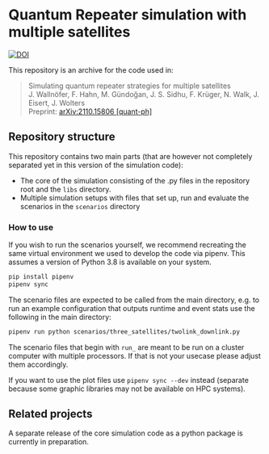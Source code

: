 # Quantum Repeater simulation with multiple satellites

[![DOI](https://zenodo.org/badge/421734256.svg)](https://zenodo.org/badge/latestdoi/421734256)

This repository is an archive for the code used in:

> Simulating quantum repeater strategies for multiple satellites <br>
> J. Wallnöfer, F. Hahn, M. Gündoğan, J. S. Sidhu, F. Krüger, N. Walk, J. Eisert, J. Wolters <br>
> Preprint: [arXiv:2110.15806 [quant-ph]](https://arxiv.org/abs/2110.15806)

## Repository structure

This repository contains two main parts (that are however not completely separated yet in this version of the simulation code):

* The core of the simulation consisting of the .py files in the repository root and the `libs` directory.
* Multiple simulation setups with files that set up, run and evaluate the scenarios in the `scenarios` directory

### How to use

If you wish to run the scenarios yourself, we recommend recreating the same virtual environment we used to develop the code via pipenv. 
This assumes a version of Python 3.8 is available on your system. 

```bash
pip install pipenv
pipenv sync
```

The scenario files are expected to be called from the main directory, e.g. to run an example configuration that outputs runtime and event stats use the following in the main directory: 
```bash
pipenv run python scenarios/three_satellites/twolink_downlink.py
```

The scenario files that begin with `run_` are meant to be run on a cluster computer with multiple processors. If that is not your usecase please adjust them accordingly.

If you want to use the plot files use `pipenv sync --dev` instead (separate because some graphic libraries may not be available on HPC systems).


## Related projects

A separate release of the core simulation code as a python package is currently in preparation.
